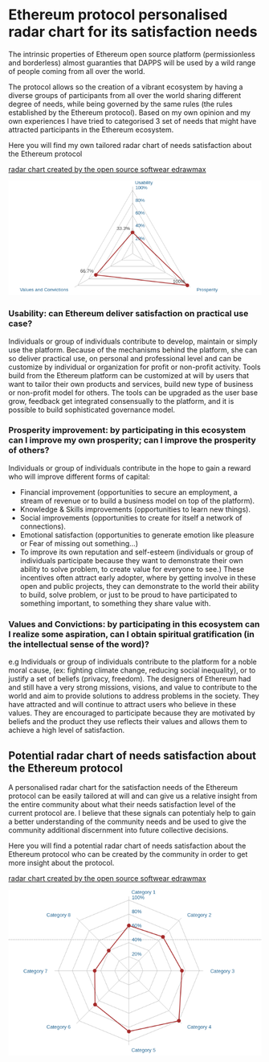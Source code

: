 # Ethereum protocol personalised radar chart for its satisfaction needs


The intrinsic properties of Ethereum open source platform (permissionless and borderless) almost guaranties that DAPPS will be used by a wild range of people coming from all over the world.


The protocol allows so the creation of a vibrant ecosystem by having a diverse groups of participants from all over the world sharing different degree of needs, while being governed by the same rules (the rules established by the Ethereum protocol).
Based on my own opinion and my own experiences I have tried to categorised 3 set of needs that might have attracted participants in the Ethereum ecosystem.

Here you will find my own tailored radar chart of needs satisfaction about the Ethereum protocol

[radar chart created by the open source softwear edrawmax](https://www.edrawsoft.com/download-edrawmax-linux.php)

![chart](src/Edrawmax_files/drawing3.png)






### Usability: can Ethereum deliver satisfaction on practical use case?

Individuals or group of individuals contribute to develop, maintain or simply use the platform. Because of the mechanisms behind the platform, she can so deliver practical use, on personal and professional level and can be customize by individual or organization for profit or non-profit activity. Tools build from the Ethereum platform can be customized at will by users that want to tailor their own products and services, build new type of business or non-profit model for others. The tools can be upgraded as the user base grow, feedback get integrated consensually to the platform, and it is possible to build sophisticated governance model.

### Prosperity improvement: by participating in this ecosystem can I improve my own prosperity; can I improve the prosperity of others?

Individuals or group of individuals contribute in the hope to gain a reward who will improve different forms of capital:
- Financial improvement (opportunities to secure an employment, a stream of revenue or to build a business model on top of the platform).
- Knowledge & Skills improvements (opportunities to learn new things).
- Social improvements (opportunities to create for itself a network of connections).
- Emotional satisfaction (opportunities to generate emotion like pleasure or Fear of missing out something…)
- To improve its own reputation and self-esteem  (individuals or group of individuals participate because they want to demonstrate their own ability to solve problem, to create value for everyone to see.)
These incentives often attract early adopter, where by getting involve in these open and public projects, they can demonstrate to the world their ability to build, solve problem, or just to be proud to have participated to something important, to something they share value with.


### Values and Convictions: by participating in this ecosystem can I realize some aspiration, can I obtain spiritual gratification (in the intellectual sense of the word)?

e.g Individuals or group of individuals contribute to the platform for a noble moral cause, (ex: fighting climate change, reducing social inequality), or to justify a set of beliefs (privacy, freedom).
The designers of Ethereum had and still have a very strong missions, visions, and value to contribute to the world and aim to provide solutions to address problems in the society. They have attracted and will continue to attract users who believe in these values. They are encouraged to participate because they are motivated by beliefs and the product they use reflects their values and allows them to achieve a high level of satisfaction.


## Potential radar chart of needs satisfaction about the Ethereum protocol 

A personalised radar chart for the satisfaction needs of the Ethereum protocol can be easily tailored at will and can give us a relative insight from the entire community about what their needs satisfaction level of the current protocol are.
I believe that these signals can potentialy help to gain a better understanding of the community needs and be used to give the community additional discernment into future collective decisions.

Here you will find a potential radar chart of needs satisfaction about the Ethereum protocol who can be created by the community in order to get more insight about the protocol.

[radar chart created by the open source softwear edrawmax](https://www.edrawsoft.com/download-edrawmax-linux.php)

![chart](src/Edrawmax_files/drawing4.png)

